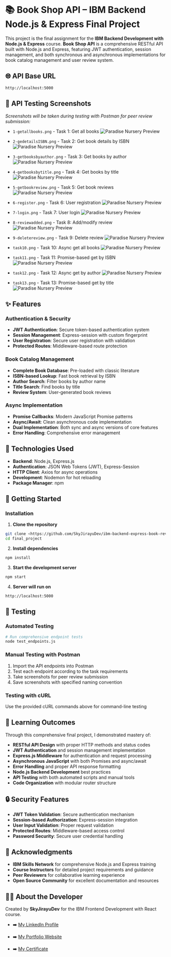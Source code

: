 # 📚 Book Shop API – IBM Backend Node.js & Express Final Project

This project is the final assignment for the **IBM Backend Development with Node.js & Express** course. **Book Shop API** is a comprehensive RESTful API built with Node.js and Express, featuring JWT authentication, session management, and both synchronous and asynchronous implementations for book catalog management and user review system.

## 🌐 API Base URL

```
http://localhost:5000
```

## 📸 API Testing Screenshots

_Screenshots will be taken during testing with Postman for peer review submission:_

- `1-getallbooks.png` - Task 1: Get all books
![Paradise Nursery Preview](/public/img/1-getallbooks.png)

- `2-gedetailsISBN.png` - Task 2: Get book details by ISBN
![Paradise Nursery Preview](/public/img/2-gedetailsISBN.png)

- `3-getbooksbyauthor.png` - Task 3: Get books by author
![Paradise Nursery Preview](/public/img/3-getbooksbyauthor.png)

- `4-getbooksbytitle.png` - Task 4: Get books by title
![Paradise Nursery Preview](/public/img/4-getbooksbytitle.png)

- `5-getbookreview.png` - Task 5: Get book reviews
![Paradise Nursery Preview](/public/img/5-getbookreview.png)

- `6-register.png` - Task 6: User registration
![Paradise Nursery Preview](/public/img/6-register.png)

- `7-login.png` - Task 7: User login
![Paradise Nursery Preview](/public/img/7-login.png)

- `8-reviewadded.png` - Task 8: Add/modify review
![Paradise Nursery Preview](/public/img/8-reviewadded.png)

- `9-deletereview.png` - Task 9: Delete review
![Paradise Nursery Preview](/public/img/9-deletereview.png)

- `task10.png` - Task 10: Async get all books
![Paradise Nursery Preview](/public/img/task10.png)

- `task11.png` - Task 11: Promise-based get by ISBN
![Paradise Nursery Preview](/public/img/task11.png)

- `task12.png` - Task 12: Async get by author
![Paradise Nursery Preview](/public/img/task12.png)

- `task13.png` - Task 13: Promise-based get by title
![Paradise Nursery Preview](/public/img/task13.png)

## ✨ Features

### Authentication & Security

- **JWT Authentication**: Secure token-based authentication system
- **Session Management**: Express-session with custom fingerprint
- **User Registration**: Secure user registration with validation
- **Protected Routes**: Middleware-based route protection

### Book Catalog Management

- **Complete Book Database**: Pre-loaded with classic literature
- **ISBN-based Lookup**: Fast book retrieval by ISBN
- **Author Search**: Filter books by author name
- **Title Search**: Find books by title
- **Review System**: User-generated book reviews

### Async Implementation

- **Promise Callbacks**: Modern JavaScript Promise patterns
- **Async/Await**: Clean asynchronous code implementation
- **Dual Implementation**: Both sync and async versions of core features
- **Error Handling**: Comprehensive error management

## 🔧 Technologies Used

- **Backend**: Node.js, Express.js
- **Authentication**: JSON Web Tokens (JWT), Express-Session
- **HTTP Client**: Axios for async operations
- **Development**: Nodemon for hot reloading
- **Package Manager**: npm

## 🚀 Getting Started

### Installation

1. **Clone the repository**

```bash
git clone <https://github.com/SkyJirayuDev/ibm-backend-express-book-reviews.git>
cd final_project
```

2. **Install dependencies**

```bash
npm install
```

3. **Start the development server**

```bash
npm start
```

4. **Server will run on**

```
http://localhost:5000
```

## 🧪 Testing

### Automated Testing

```bash
# Run comprehensive endpoint tests
node test_endpoints.js
```

### Manual Testing with Postman

1. Import the API endpoints into Postman
2. Test each endpoint according to the task requirements
3. Take screenshots for peer review submission
4. Save screenshots with specified naming convention

### Testing with cURL

Use the provided cURL commands above for command-line testing

## 🎯 Learning Outcomes

Through this comprehensive final project, I demonstrated mastery of:

- **RESTful API Design** with proper HTTP methods and status codes
- **JWT Authentication** and session management implementation
- **Express.js Middleware** for authentication and request processing
- **Asynchronous JavaScript** with both Promises and async/await
- **Error Handling** and proper API response formatting
- **Node.js Backend Development** best practices
- **API Testing** with both automated scripts and manual tools
- **Code Organization** with modular router structure

## 🔒 Security Features

- **JWT Token Validation**: Secure authentication mechanism
- **Session-based Authorization**: Express-session integration
- **User Input Validation**: Proper request validation
- **Protected Routes**: Middleware-based access control
- **Password Security**: Secure user credential handling

## 🙏 Acknowledgments

- **IBM Skills Network** for comprehensive Node.js and Express training
- **Course Instructors** for detailed project requirements and guidance
- **Peer Reviewers** for collaborative learning experience
- **Open Source Community** for excellent documentation and resources

## 👨‍💻 About the Developer

Created by **SkyJirayuDev** for the IBM Frontend Development with React course.

- ➡️ [My LinkedIn Profile](https://www.linkedin.com/in/skyjirayu)

- ➡️ [My Portfolio Website](https://sky-personal-portfolio-website.netlify.app)

- ➡️ [My Certificate](https://coursera.org/share/649d197689c414f972f623f8d1a7e5bd)
